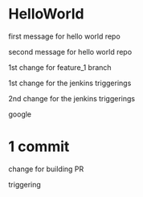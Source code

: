 # HelloWorld

first message for hello world repo

second message for hello world repo

1st change for feature_1 branch

1st change for the jenkins triggerings

2nd change for the jenkins triggerings


google

1 commit
=======
change for building PR

triggering